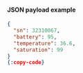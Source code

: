 #### JSON payload example

```json
{
  "sn": 32310067,
  "battery": 95,
  "temperature": 36.6,
  "saturation": 99
}
{:copy-code}
```

<br>
<br>
